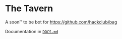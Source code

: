 # The Tavern

A soon™ to be bot for https://github.com/hackclub/bag

Documentation in [`DOCS.md`](DOCS.md)
